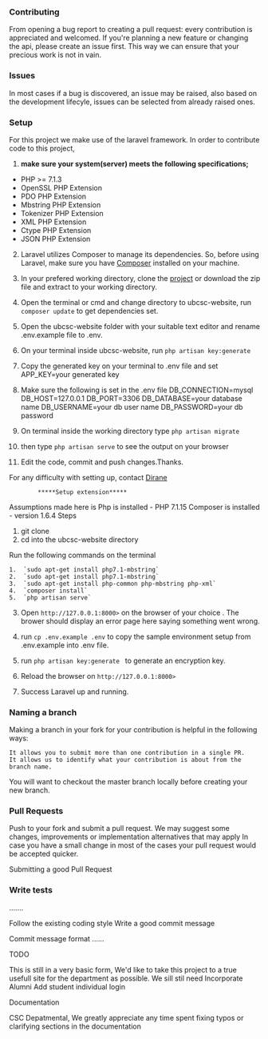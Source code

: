 ### Contributing

From opening a bug report to creating a pull request: every contribution is appreciated and welcomed.
If you're planning a new feature or changing the api, please create an issue first.
This way we can ensure that your precious work is not in vain.

### Issues

In most cases if a bug is discovered, an issue may be raised, also based on the development lifecyle, issues can be selected from already raised ones. 

### Setup
For this project we make use of the laravel framework. In order to contribute code to this project,

1. **make sure your system(server) meets the following specifications;**
* PHP >= 7.1.3
* OpenSSL PHP Extension
* PDO PHP Extension
* Mbstring PHP Extension
* Tokenizer PHP Extension
* XML PHP Extension
* Ctype PHP Extension
* JSON PHP Extension

2. Laravel utilizes Composer to manage its dependencies. So, before using Laravel, make sure you have [Composer](https://getcomposer.org) installed on your machine.

3. In your prefered working directory, clone the [project](https://github.com/ubcsc/ubcsc-website) or download the zip file and extract to your working directory.

4. Open the terminal or cmd and change directory to ubcsc-website, run ```composer update``` to get dependencies set.

5. Open the ubcsc-website folder with your suitable text editor and rename .env.example file to .env.

6. On your terminal inside ubcsc-website, run ```php artisan key:generate```

7. Copy the generated key on your terminal to .env file and set APP_KEY=your generated key

8. Make sure the following is set in the .env file
 DB_CONNECTION=mysql
 DB_HOST=127.0.0.1
 DB_PORT=3306
 DB_DATABASE=your database name
 DB_USERNAME=your db user name
 DB_PASSWORD=your db password

9. On terminal inside the working directory type  ```php artisan migrate```

10. then type ```php artisan serve``` to see the output on your browser

11. Edit the code, commit and push changes.Thanks. 

For any difficulty with setting up, contact [Dirane](diranengala@gmail.com)

			*****Setup extension*****
Assumptions made here is
   Php is installed - PHP 7.1.15
   Composer is installed - version 1.6.4
Steps 
1. git clone 
2. cd into the ubcsc-website directory

Run the following commands on the terminal 

	1.  `sudo apt-get install php7.1-mbstring`
	2.  `sudo apt-get install php7.1-mbstring`
	3.  `sudo apt-get install php-common php-mbstring php-xml`
	4.  `composer install`
	5.	`php artisan serve`

3. Open `http://127.0.0.1:8000>` on the browser of your choice .
   The brower should display an error page here saying something went wrong.

4. run `cp .env.example .env` to copy the sample environment setup from .env.example into .env file. 

5. run `php artisan key:generate ` to generate an encryption key.

6. Reload the browser on `http://127.0.0.1:8000>`

9. Success Laravel up and running. 



### Naming a branch

Making a branch in your fork for your contribution is helpful in the following ways:

    It allows you to submit more than one contribution in a single PR.
    It allows us to identify what your contribution is about from the branch name.

You will want to checkout the master branch locally before creating your new branch.






### Pull Requests

Push to your fork and submit a pull request. We may suggest some changes, improvements or implementation alternatives that may apply 
In case you have a small change in most of the cases your pull request would be accepted quicker.

Submitting a good Pull Request

### Write tests

.......

Follow the existing coding style
Write a good commit message

Commit message format
......

TODO

This is still in a very basic form, We'd like to take this project to a true usefull site for the department as possible. We sill stil need 
    Incorporate Alumni
    Add student individual login

Documentation

CSC Depatmental, We greatly appreciate any time spent fixing typos or clarifying sections in the documentation
